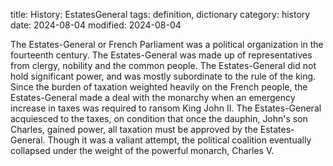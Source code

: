 title: History: EstatesGeneral
tags: definition, dictionary
category: history
date: 2024-08-04
modified: 2024-08-04


The Estates-General or French Parliament was
 a political organization in the fourteenth century. The
 Estates-General was made up of representatives from clergy, nobility
 and the common people. The Estates-General did not hold significant
 power, and was mostly subordinate to the rule of the king. Since
 the burden of taxation weighted heavily on the French people, the
 Estates-General made a deal with the monarchy when an emergency
 increase in taxes was required to ransom King John II. The
 Estates-General acquiesced to the taxes, on condition that once the
 dauphin, John's son Charles, gained power, all taxation must be
 approved by the Estates-General. Though it was a valiant attempt,
 the political coalition eventually collapsed under the weight of the
 powerful monarch, Charles V.





